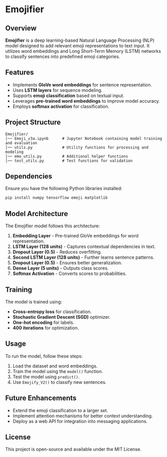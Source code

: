 # Emojifier

## Overview
**Emojifier** is a deep learning-based Natural Language Processing (NLP) model designed to add relevant emoji representations to text input. It utilizes word embeddings and Long Short-Term Memory (LSTM) networks to classify sentences into predefined emoji categories.

## Features
- Implements **GloVe word embeddings** for sentence representation.
- Uses **LSTM layers** for sequence modeling.
- Supports **emoji classification** based on textual input.
- Leverages **pre-trained word embeddings** to improve model accuracy.
- Employs **softmax activation** for classification.

## Project Structure
```
Emojifier/
│── Emoji_v3a.ipynb      # Jupyter Notebook containing model training and evaluation
│── utils.py             # Utility functions for processing and modeling
│── emo_utils.py         # Additional helper functions 
│── test_utils.py        # Test functions for validation 
```

## Dependencies
Ensure you have the following Python libraries installed:
```sh
pip install numpy tensorflow emoji matplotlib
```

## Model Architecture
The Emojifier model follows this architecture:
1. **Embedding Layer** - Pre-trained GloVe embeddings for word representation.
2. **LSTM Layer (128 units)** - Captures contextual dependencies in text.
3. **Dropout Layer (0.5)** - Reduces overfitting.
4. **Second LSTM Layer (128 units)** - Further learns sentence patterns.
5. **Dropout Layer (0.5)** - Ensures better generalization.
6. **Dense Layer (5 units)** - Outputs class scores.
7. **Softmax Activation** - Converts scores to probabilities.

## Training
The model is trained using:
- **Cross-entropy loss** for classification.
- **Stochastic Gradient Descent (SGD)** optimizer.
- **One-hot encoding** for labels.
- **400 iterations** for optimization.

## Usage
To run the model, follow these steps:
1. Load the dataset and word embeddings.
2. Train the model using the `model()` function.
3. Test the model using `predict()`.
4. Use `Emojify_V2()` to classify new sentences.

## Future Enhancements
- Extend the emoji classification to a larger set.
- Implement attention mechanisms for better context understanding.
- Deploy as a web API for integration into messaging applications.

## License
This project is open-source and available under the MIT License.



